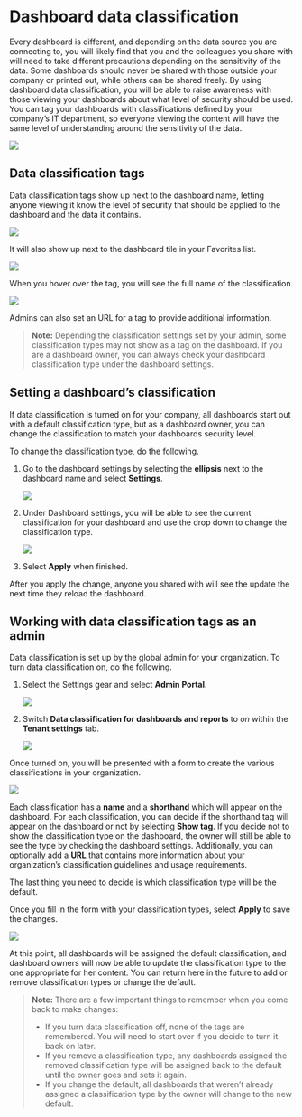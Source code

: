 <properties
   pageTitle="Dashboard data classification"
   description="Learn about dashboard data classification, including how an Admin should set it up and how dashboard owners can change the classification."
   services="powerbi"
   documentationCenter=""
   authors="amandacofsky"
   manager="mblythe"
   backup=""
   editor=""
   tags=""
   qualityFocus="monitoring"
   qualityDate="03/15/2016"/>

<tags
   ms.service="powerbi"
   ms.devlang="NA"
   ms.topic="article"
   ms.tgt_pltfrm="NA"
   ms.workload="powerbi"
   ms.date="07/26/2016"  
   ms.author="amac"/>
# Dashboard data classification

Every dashboard is different, and depending on the data source you are connecting to, you will likely find that you and the colleagues you share with will need to take different precautions depending on the sensitivity of the data. Some dashboards should never be shared with those outside your company or printed out, while others can be shared freely. By using dashboard data classification, you will be able to raise awareness with those viewing your dashboards about what level of security should be used. You can tag your dashboards with classifications defined by your company’s IT department, so everyone viewing the content will have the same level of understanding around the sensitivity of the data.

![](media/powerbi-service-data-classification/dashboard_tagged_as_hbi.png)

## Data classification tags

Data classification tags show up next to the dashboard name, letting anyone viewing it know the level of security that should be applied to the dashboard and the data it contains.

![](media/powerbi-service-data-classification/tag_next_to_title.png)

It will also show up next to the dashboard tile in your Favorites list.

![](media/powerbi-service-data-classification/tag_on_dashboard_tile.png)

When you hover over the tag, you will see the full name of the classification.

![](media/powerbi-service-data-classification/tag_tooltip.png)

Admins can also set an URL for a tag to provide additional information. 

>**Note:** Depending the classification settings set by your admin, some classification types may not show as a tag on the dashboard. If you are a dashboard owner, you can always check your dashboard classification type under the dashboard settings. 

## Setting a dashboard’s classification 

If data classification is turned on for your company, all dashboards start out with a default classification type, but as a dashboard owner, you can change the classification to match your dashboards security level. 

To change the classification type, do the following. 

1. Go to the dashboard settings by selecting the **ellipsis** next to the dashboard name and select **Settings**.

    ![](media/powerbi-service-data-classification/dashboard_settings.png)

2. Under Dashboard settings, you will be able to see the current classification for your dashboard and use the drop down to change the classification type.

    ![](media/powerbi-service-data-classification/classification_setting_dropdown.png)

3. Select **Apply** when finished. 

After you apply the change, anyone you shared with will see the update the next time they reload the dashboard. 

## Working with data classification tags as an admin 

Data classification is set up by the global admin for your organization. To turn data classification on, do the following. 

1. Select the Settings gear and select **Admin Portal**.

    ![](media/powerbi-service-data-classification/admin_portal_in_settings.png)

2. Switch **Data classification for dashboards and reports** to *on* within the **Tenant settings** tab.

    ![](media/powerbi-service-data-classification/data_classification_switch_location.png)

Once turned on, you will be presented with a form to create the various classifications in your organization.

![](media/powerbi-service-data-classification/blank_classification_form.png)

Each classification has a **name** and a **shorthand** which will appear on the dashboard. For each classification, you can decide if the shorthand tag will appear on the dashboard or not by selecting **Show tag**. If you decide not to show the classification type on the dashboard, the owner will still be able to see the type by checking the dashboard settings. Additionally, you can optionally add a **URL** that contains more information about your organization’s classification guidelines and usage requirements.  

The last thing you need to decide is which classification type will be the default.  

Once you fill in the form with your classification types, select **Apply** to save the changes.

![](media/powerbi-service-data-classification/filled_in_classification_form.png)

At this point, all dashboards will be assigned the default classification, and dashboard owners will now be able to update the classification type to the one appropriate for her content. You can return here in the future to add or remove classification types or change the default.  

>**Note:** There are a few important things to remember when you come back to make changes:
>
>- If you turn data classification off, none of the tags are remembered. You will need to start over if you decide to turn it back on later.  
>- If you remove a classification type, any dashboards assigned the removed classification type will be assigned back to the default until the owner goes and sets it again.  
>- If you change the default, all dashboards that weren’t already assigned a classification type by the owner will change to the new default. 

